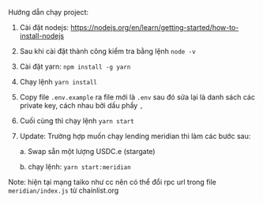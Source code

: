 Hướng dẫn chạy project:
1. Cài đặt nodejs: https://nodejs.org/en/learn/getting-started/how-to-install-nodejs
2. Sau khi cài đặt thành công kiểm tra bằng lệnh `node -v`
3. Cài đặt yarn: `npm install -g yarn`
4. Chạy lệnh `yarn install`
5. Copy file `.env.example` ra file mới là `.env` sau đó sửa lại là danh sách các private key, cách nhau bởi dấu phẩy `,`
6. Cuối cùng thì chạy lệnh `yarn start`
7. Update: Trường hợp muốn chạy lending meridian thì làm các bước sau:

    a. Swap sẵn một lượng USDC.e (stargate)

    b. chạy lệnh: ```yarn start:meridian```

Note: hiện tại mạng taiko như cc nên có thể đổi rpc url trong file ```meridian/index.js``` từ chainlist.org